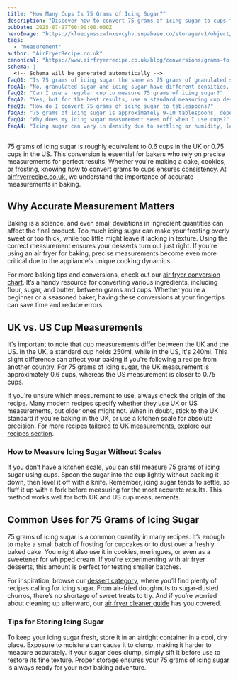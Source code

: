 ```yaml
---
title: "How Many Cups Is 75 Grams of Icing Sugar?"
description: "Discover how to convert 75 grams of icing sugar to cups for perfect baking results every time. Includes UK and US measurements."
pubDate: 2025-07-27T00:00:00.000Z
heroImage: "https://klueoymssxwfnxsvcyhv.supabase.co/storage/v1/object/public/Shmucket/how-many-cups-is-75-grams-of-icing-sugar.webp"
tags:
  - "measurement"
author: "AirFryerRecipe.co.uk"
canonical: "https://www.airfryerrecipe.co.uk/blog/conversions/grams-to-cups/how-many-cups-is-75-grams-of-icing-sugar"
schema: |
  <!-- Schema will be generated automatically -->
faqQ1: "Is 75 grams of icing sugar the same as 75 grams of granulated sugar in cups?"
faqA1: "No, granulated sugar and icing sugar have different densities, so their cup measurements vary. While 75 grams of granulated sugar is roughly 0.375 cups, 75 grams of icing sugar is about 0.6 cups in the UK. Always check the type of sugar specified in your recipe for accurate conversions."
faqQ2: "Can I use a regular cup to measure 75 grams of icing sugar?"
faqA2: "Yes, but for the best results, use a standard measuring cup designed for dry ingredients. Avoid packing the sugar down, as this can lead to an inaccurate measurement. If possible, use a kitchen scale for precision, especially when baking delicate desserts like macarons or meringues."
faqQ3: "How do I convert 75 grams of icing sugar to tablespoons?"
faqA3: "75 grams of icing sugar is approximately 9-10 tablespoons, depending on how tightly packed the sugar is. For the most accurate measurement, lightly spoon the sugar into the tablespoon and level it off with a knife. This method ensures consistency in your recipes."
faqQ4: "Why does my icing sugar measurement seem off when I use cups?"
faqA4: "Icing sugar can vary in density due to settling or humidity, leading to inconsistent cup measurements. Always fluff the sugar with a fork before measuring, and consider using a scale for critical recipes. For more tips, visit our <a href=https://www.airfryerrecipe.co.uk>airfryerrecipe.co.uk</a> conversion guides."
---
```

<p>75 grams of icing sugar is roughly equivalent to 0.6 cups in the UK or 0.75 cups in the US. This conversion is essential for bakers who rely on precise measurements for perfect results. Whether you're making a cake, cookies, or frosting, knowing how to convert grams to cups ensures consistency. At <a href=https://www.airfryerrecipe.co.uk>airfryerrecipe.co.uk</a>, we understand the importance of accurate measurements in baking.</p>

<h2>Why Accurate Measurement Matters</h2>
<p>Baking is a science, and even small deviations in ingredient quantities can affect the final product. Too much icing sugar can make your frosting overly sweet or too thick, while too little might leave it lacking in texture. Using the correct measurement ensures your desserts turn out just right. If you're using an air fryer for baking, precise measurements become even more critical due to the appliance's unique cooking dynamics.</p>
<p>For more baking tips and conversions, check out our <a href=https://www.airfryerrecipe.co.uk/air-fryer-conversion-chart>air fryer conversion chart</a>. It’s a handy resource for converting various ingredients, including flour, sugar, and butter, between grams and cups. Whether you're a beginner or a seasoned baker, having these conversions at your fingertips can save time and reduce errors.</p>

<h2>UK vs. US Cup Measurements</h2>
<p>It's important to note that cup measurements differ between the UK and the US. In the UK, a standard cup holds 250ml, while in the US, it's 240ml. This slight difference can affect your baking if you're following a recipe from another country. For 75 grams of icing sugar, the UK measurement is approximately 0.6 cups, whereas the US measurement is closer to 0.75 cups.</p>
<p>If you're unsure which measurement to use, always check the origin of the recipe. Many modern recipes specify whether they use UK or US measurements, but older ones might not. When in doubt, stick to the UK standard if you're baking in the UK, or use a kitchen scale for absolute precision. For more recipes tailored to UK measurements, explore our <a href=https://www.airfryerrecipe.co.uk/recipes>recipes section</a>.</p>

<h3>How to Measure Icing Sugar Without Scales</h3>
<p>If you don’t have a kitchen scale, you can still measure 75 grams of icing sugar using cups. Spoon the sugar into the cup lightly without packing it down, then level it off with a knife. Remember, icing sugar tends to settle, so fluff it up with a fork before measuring for the most accurate results. This method works well for both UK and US cup measurements.</p>

<h2>Common Uses for 75 Grams of Icing Sugar</h2>
<p>75 grams of icing sugar is a common quantity in many recipes. It’s enough to make a small batch of frosting for cupcakes or to dust over a freshly baked cake. You might also use it in cookies, meringues, or even as a sweetener for whipped cream. If you're experimenting with air fryer desserts, this amount is perfect for testing smaller batches.</p>
<p>For inspiration, browse our <a href=https://www.airfryerrecipe.co.uk/recipe-category/dessert>dessert category</a>, where you’ll find plenty of recipes calling for icing sugar. From air-fried doughnuts to sugar-dusted churros, there’s no shortage of sweet treats to try. And if you’re worried about cleaning up afterward, our <a href=https://www.airfryerrecipe.co.uk/air-fryer-cleaner>air fryer cleaner guide</a> has you covered.</p>

<h3>Tips for Storing Icing Sugar</h3>
<p>To keep your icing sugar fresh, store it in an airtight container in a cool, dry place. Exposure to moisture can cause it to clump, making it harder to measure accurately. If your sugar does clump, simply sift it before use to restore its fine texture. Proper storage ensures your 75 grams of icing sugar is always ready for your next baking adventure.</p>
